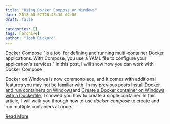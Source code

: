 ```yaml
---
title: "Using Docker Compose on Windows"
date: 2018-08-07T20:45:30-04:00
draft: false

categories: []
tags: [archive]
author: "Josh Rickard"
---
```

<a href="https://docs.docker.com/compose/overview/">Docker Compose</a> "is a tool for defining and running multi-container Docker applications. With Compose, you use a YAML file to configure your application's services." In this post, I will show how you can work with Docker Compose.

Docker on Windows is now commonplace, and it comes with additional features you may not be familiar with. In my previous posts <a href="https://4sysops.com/archives/install-docker-and-run-containers-on-windows/">Install Docker and run containers on Windows</a>and <a href="https://4sysops.com/archives/create-a-docker-container-on-windows-with-a-dockerfile/">Create a Docker container on Windows with a Dockerfile</a>, I showed you how to create a single container. In this article, I will walk you through how to use <em>docker-compose</em> to create and run multiple containers at once.

<a href="https://4sysops.com/archives/using-docker-compose-on-windows/" target="_blank" rel="noopener">Read More</a>
